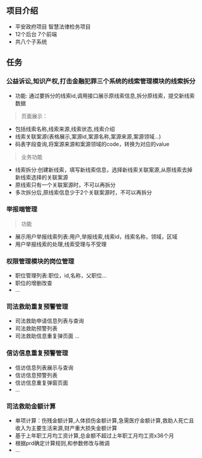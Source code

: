 ## 项目介绍
- 平安政府项目 智慧法律检务项目
- 12个后台 7个前端
- 共八个子系统
## 任务
### 公益诉讼,知识产权,打击金融犯罪三个系统的线索管理模块的线索拆分
- 功能: 通过要拆分的线索id,调用接口展示原线索信息,拆分原线索，提交新线索数据
> 页面展示：
- 包括线索名称,线索来源,线索状态,线索介绍
- 线索关联案源(表格展示,案源id,案源名称,案源来源,案源领域...)
- 码表字段查询,将案源来源和案源领域的code，转换为对应的value
> 业务功能
- 线索拆分:创建新线索，填写新线索信息，选择新线索关联案源,从原线索去掉新线索选择的关联案源
- 原线索只有一个关联案源时，不可以再拆分
- 多次拆分后,原线索信息少于2个关联案源时，不可以再拆分
### 举报端管理
> 功能  
- 展示用户举报线索列表:用户,举报线索,线索id，线索名称，领域，区域
- 用户举报线索的处理,线索受理与不受理

### 权限管理模块的岗位管理
- 职位管理列表:职位，id,名称，父职位...
- 职位的增删改查
- ...
### 司法救助重复预警管理
- 司法救助申请信息列表与查询
- 司法救助预警列表
- 司法救助信息重复弹页面
...
### 信访信息重复预警管理
- 信访信息列表展示与查询 
- 信访信息预警列表
- 信访信息重复弹窗页面
- ...
### 司法救助金额计算
- 单项计算：伤残金额计算,人体损伤金额计算,急需医疗金额计算,救助人死亡且收入为主要生活来源,财产重大损失金额计算
- 基于上年职工月均工资计算,总金额不超过上年职工月均工资x36个月
- 根据prd确定计算规则,和参数修改与微调
- ...